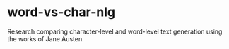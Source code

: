 # word-vs-char-nlg
Research comparing character-level and word-level text generation using the works of Jane Austen.
